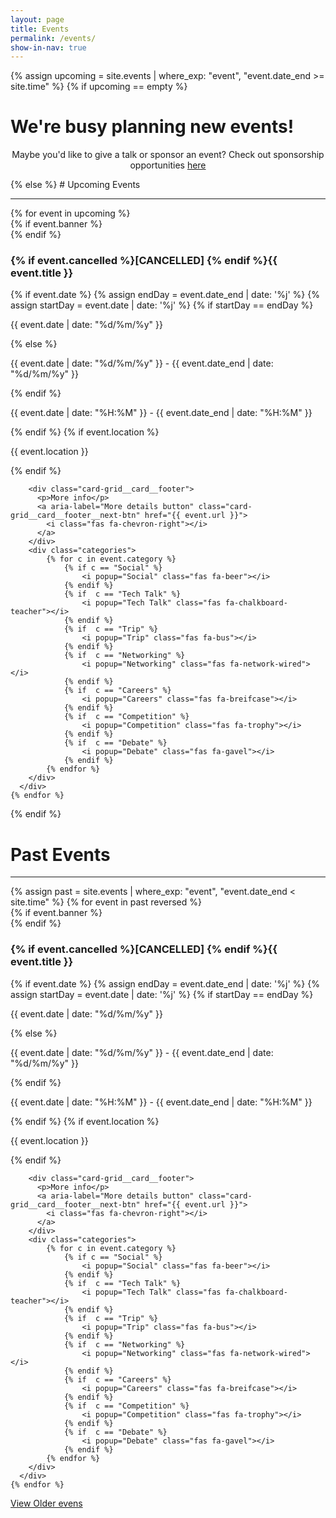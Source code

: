 ```yaml
---
layout: page
title: Events
permalink: /events/
show-in-nav: true
---
```


{% assign upcoming = site.events | where_exp: "event", "event.date_end >= site.time" %}
{% if upcoming == empty %}
# We're busy planning new events!

<p style="text-align: center;">Maybe you'd like to give a talk or sponsor an event? Check out sponsorship opportunities <a aria-label="Sponsor us link" href="/pages/sponsors">here</a></p>
{% else %}
# Upcoming Events

-----------
<div class="page-section">
  <div class="event-grid card-grid">
    {% for event in upcoming %}
      <div class="card-grid__card{% if event.cancelled %} cancelled {% endif %}">
        {% if event.banner %}
          <div class="card-grid__card__banner" style="background-image: url(/assets/images/contrib/events/{{ event.banner }});"></div>
        {% endif %}
        <h3>{% if event.cancelled %}[CANCELLED] {% endif %}{{ event.title }}</h3>
        {% if event.date %}
          {% assign endDay = event.date_end | date: '%j' %}
          {% assign startDay = event.date | date: '%j' %}
          {% if startDay == endDay %}
            <div class="card-grid__card__row">
              <i class="fas fa-calendar-day"></i>
              <p>{{ event.date | date: "%d/%m/%y" }}</p>
            </div>
          {% else %}
             <div class="card-grid__card__row">
              <i class="fas fa-calendar-day"></i>
              <p>{{ event.date | date: "%d/%m/%y" }} - {{ event.date_end | date: "%d/%m/%y" }}</p>
            </div>
          {% endif %}
            <div class="card-grid__card__row">
            <i class="fas fa-clock"></i>
            <p>{{ event.date | date: "%H:%M" }} - {{ event.date_end | date: "%H:%M" }}</p>
          </div>
        {% endif %}
        {% if event.location %}
          <div class="card-grid__card__row">
            <i class="fas fa-map-marker"></i>
            <p>{{ event.location }}</p>
          </div>
        {% endif %}

        <div class="card-grid__card__footer">
          <p>More info</p>
          <a aria-label="More details button" class="card-grid__card__footer__next-btn" href="{{ event.url }}">
            <i class="fas fa-chevron-right"></i>
          </a>
        </div>
        <div class="categories">
            {% for c in event.category %}
                {% if c == "Social" %}
                    <i popup="Social" class="fas fa-beer"></i>
                {% endif %}
                {% if  c == "Tech Talk" %}
                    <i popup="Tech Talk" class="fas fa-chalkboard-teacher"></i>
                {% endif %}
                {% if  c == "Trip" %}
                    <i popup="Trip" class="fas fa-bus"></i>
                {% endif %}
                {% if  c == "Networking" %}
                    <i popup="Networking" class="fas fa-network-wired"></i>
                {% endif %}
                {% if  c == "Careers" %}
                    <i popup="Careers" class="fas fa-breifcase"></i>
                {% endif %}
                {% if  c == "Competition" %}
                    <i popup="Competition" class="fas fa-trophy"></i>
                {% endif %}
                {% if  c == "Debate" %}
                    <i popup="Debate" class="fas fa-gavel"></i>
                {% endif %}
            {% endfor %}
        </div>
      </div>
    {% endfor %}
  </div>
</div>
{% endif %}

# Past Events
---
<div class="page-section">
  <div class="event-grid card-grid">
    {% assign past = site.events | where_exp: "event", "event.date_end < site.time" %}
    {% for event in past reversed %}
      <div class="card-grid__card{% if event.cancelled %} cancelled {% endif %}">
        {% if event.banner %}
          <div class="card-grid__card__banner" style="background-image: url(/assets/images/contrib/events/{{ event.banner }});"></div>
        {% endif %}
        <h3>{% if event.cancelled %}[CANCELLED] {% endif %}{{ event.title }}</h3>
        {% if event.date %}
          {% assign endDay = event.date_end | date: '%j' %}
          {% assign startDay = event.date | date: '%j' %}
          {% if startDay == endDay %}
            <div class="card-grid__card__row">
              <i class="fas fa-calendar-day"></i>
              <p>{{ event.date | date: "%d/%m/%y" }}</p>
            </div>
          {% else %}
             <div class="card-grid__card__row">
              <i class="fas fa-calendar-day"></i>
              <p>{{ event.date | date: "%d/%m/%y" }} - {{ event.date_end | date: "%d/%m/%y" }}</p>
            </div>
          {% endif %}
          <div class="card-grid__card__row">
            <i class="fas fa-clock"></i>
            <p>{{ event.date | date: "%H:%M" }} - {{ event.date_end | date: "%H:%M" }}</p>
          </div>
        {% endif %}
        {% if event.location %}
          <div class="card-grid__card__row">
            <i class="fas fa-map-marker"></i>
            <p>{{ event.location }}</p>
          </div>
        {% endif %}

        <div class="card-grid__card__footer">
          <p>More info</p>
          <a aria-label="More details button" class="card-grid__card__footer__next-btn" href="{{ event.url }}">
            <i class="fas fa-chevron-right"></i>
          </a>
        </div>
        <div class="categories">
            {% for c in event.category %}
                {% if c == "Social" %}
                    <i popup="Social" class="fas fa-beer"></i>
                {% endif %}
                {% if  c == "Tech Talk" %}
                    <i popup="Tech Talk" class="fas fa-chalkboard-teacher"></i>
                {% endif %}
                {% if  c == "Trip" %}
                    <i popup="Trip" class="fas fa-bus"></i>
                {% endif %}
                {% if  c == "Networking" %}
                    <i popup="Networking" class="fas fa-network-wired"></i>
                {% endif %}
                {% if  c == "Careers" %}
                    <i popup="Careers" class="fas fa-breifcase"></i>
                {% endif %}
                {% if  c == "Competition" %}
                    <i popup="Competition" class="fas fa-trophy"></i>
                {% endif %}
                {% if  c == "Debate" %}
                    <i popup="Debate" class="fas fa-gavel"></i>
                {% endif %}
            {% endfor %}
        </div>
      </div>
    {% endfor %}
  </div>
  <a class="btn btn--dark" href="/blog_all">View Older evens</a>
</div>
